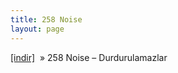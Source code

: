 ```yaml
---
title: 258 Noise
layout: page
---
```


<a href="https://cloud.mail.ru/public/a24cb380dc9a/258%20Noise%20-%20Durdurulamazlar" target="_blank">[indir]</a>  »  258 Noise &#8211; Durdurulamazlar

